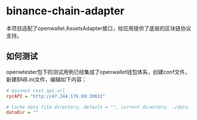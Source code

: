 # binance-chain-adapter

本项目适配了openwallet.AssetsAdapter接口，给应用提供了底层的区块链协议支持。

## 如何测试

openwtester包下的测试用例已经集成了openwallet钱包体系，创建conf文件，新建BNB.ini文件，编辑如下内容：

```ini
# mainnet rest api url
rpcAPI = "http://47.244.179.69:20012"

# Cache data file directory, default = "", current directory: ./data
dataDir = ""
```
